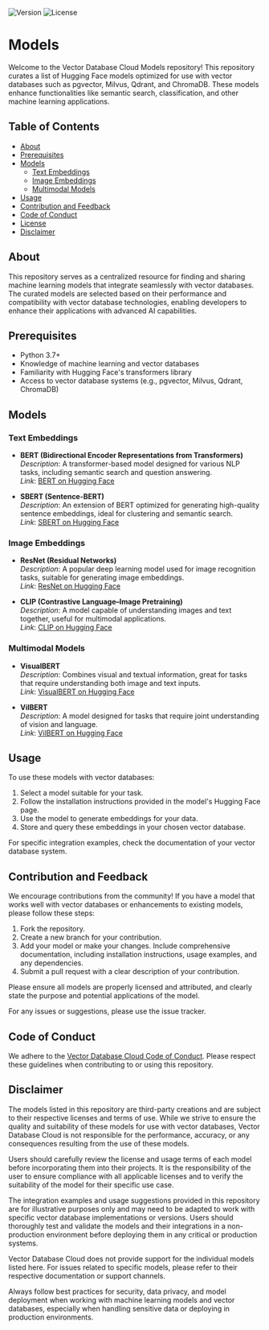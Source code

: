 ![Version](https://img.shields.io/badge/version-1.0.0-blue.svg)
![License](https://img.shields.io/badge/license-MIT-green.svg)

# Models

Welcome to the Vector Database Cloud Models repository! This repository curates a list of Hugging Face models optimized for use with vector databases such as pgvector, Milvus, Qdrant, and ChromaDB. These models enhance functionalities like semantic search, classification, and other machine learning applications.

## Table of Contents

- [About](#about)
- [Prerequisites](#prerequisites)
- [Models](#models)
  - [Text Embeddings](#text-embeddings)
  - [Image Embeddings](#image-embeddings)
  - [Multimodal Models](#multimodal-models)
- [Usage](#usage)
- [Contribution and Feedback](#contribution-and-feedback)
- [Code of Conduct](#code-of-conduct)
- [License](#license)
- [Disclaimer](#disclaimer)

## About

This repository serves as a centralized resource for finding and sharing machine learning models that integrate seamlessly with vector databases. The curated models are selected based on their performance and compatibility with vector database technologies, enabling developers to enhance their applications with advanced AI capabilities.

## Prerequisites

- Python 3.7+
- Knowledge of machine learning and vector databases
- Familiarity with Hugging Face's transformers library
- Access to vector database systems (e.g., pgvector, Milvus, Qdrant, ChromaDB)

## Models

### Text Embeddings

- **BERT (Bidirectional Encoder Representations from Transformers)**  
  *Description*: A transformer-based model designed for various NLP tasks, including semantic search and question answering.  
  *Link*: [BERT on Hugging Face](https://huggingface.co/bert-base-uncased)

- **SBERT (Sentence-BERT)**  
  *Description*: An extension of BERT optimized for generating high-quality sentence embeddings, ideal for clustering and semantic search.  
  *Link*: [SBERT on Hugging Face](https://huggingface.co/sentence-transformers/bert-base-nli-mean-tokens)

### Image Embeddings

- **ResNet (Residual Networks)**  
  *Description*: A popular deep learning model used for image recognition tasks, suitable for generating image embeddings.  
  *Link*: [ResNet on Hugging Face](https://huggingface.co/microsoft/resnet-50)

- **CLIP (Contrastive Language–Image Pretraining)**  
  *Description*: A model capable of understanding images and text together, useful for multimodal applications.  
  *Link*: [CLIP on Hugging Face](https://huggingface.co/openai/clip-vit-base-patch32)

### Multimodal Models

- **VisualBERT**  
  *Description*: Combines visual and textual information, great for tasks that require understanding both image and text inputs.  
  *Link*: [VisualBERT on Hugging Face](https://huggingface.co/uclanlp/visualbert-nlvr2-coco-pre)

- **VilBERT**  
  *Description*: A model designed for tasks that require joint understanding of vision and language.  
  *Link*: [VilBERT on Hugging Face](https://huggingface.co/facebook/vilbert-multi-task)

## Usage

To use these models with vector databases:

1. Select a model suitable for your task.
2. Follow the installation instructions provided in the model's Hugging Face page.
3. Use the model to generate embeddings for your data.
4. Store and query these embeddings in your chosen vector database.

For specific integration examples, check the documentation of your vector database system.

## Contribution and Feedback

We encourage contributions from the community! If you have a model that works well with vector databases or enhancements to existing models, please follow these steps:

1. Fork the repository.
2. Create a new branch for your contribution.
3. Add your model or make your changes. Include comprehensive documentation, including installation instructions, usage examples, and any dependencies.
4. Submit a pull request with a clear description of your contribution.

Please ensure all models are properly licensed and attributed, and clearly state the purpose and potential applications of the model.

For any issues or suggestions, please use the issue tracker.


## Code of Conduct

We adhere to the [Vector Database Cloud Code of Conduct](https://github.com/VectorDBCloud/Community/blob/main/CODE_OF_CONDUCT.md). Please respect these guidelines when contributing to or using this repository.


## Disclaimer

The models listed in this repository are third-party creations and are subject to their respective licenses and terms of use. While we strive to ensure the quality and suitability of these models for use with vector databases, Vector Database Cloud is not responsible for the performance, accuracy, or any consequences resulting from the use of these models.

Users should carefully review the license and usage terms of each model before incorporating them into their projects. It is the responsibility of the user to ensure compliance with all applicable licenses and to verify the suitability of the model for their specific use case.

The integration examples and usage suggestions provided in this repository are for illustrative purposes only and may need to be adapted to work with specific vector database implementations or versions. Users should thoroughly test and validate the models and their integrations in a non-production environment before deploying them in any critical or production systems.

Vector Database Cloud does not provide support for the individual models listed here. For issues related to specific models, please refer to their respective documentation or support channels.

Always follow best practices for security, data privacy, and model deployment when working with machine learning models and vector databases, especially when handling sensitive data or deploying in production environments.
